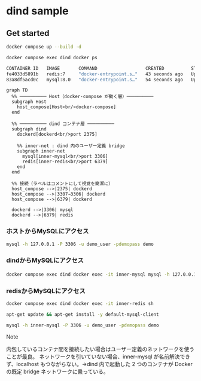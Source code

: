 # dind sample

## Get started
```bash
docker compose up --build -d
```

```bash
docker compose exec dind docker ps
```
```bash
CONTAINER ID   IMAGE       COMMAND                  CREATED          STATUS          PORTS                               NAMES
fe4033d5891b   redis:7     "docker-entrypoint.s…"   43 seconds ago   Up 42 seconds   0.0.0.0:6379->6379/tcp              inner-redis
83a8df5acd0c   mysql:8.0   "docker-entrypoint.s…"   54 seconds ago   Up 51 seconds   0.0.0.0:3306->3306/tcp, 33060/tcp   inner-mysq
```

```mermaid
graph TD
  %% ────────── Host（docker-compose が動く層）──────────
  subgraph Host
    host_compose[Host<br/>docker-compose]
  end

  %% ────────── dind コンテナ層 ──────────
  subgraph dind
    dockerd[dockerd<br/>port 2375]

    %% inner-net : dind 内のユーザー定義 bridge
    subgraph inner-net
      mysql[inner-mysql<br/>port 3306]
      redis[inner-redis<br/>port 6379]
    end
  end

  %% 接続（ラベルはコメントにして視覚を簡潔に）
  host_compose -->|2375| dockerd
  host_compose -->|3307→3306| dockerd
  host_compose -->|6379| dockerd

  dockerd -->|3306| mysql
  dockerd -->|6379| redis
```

### ホストからMySQLにアクセス
```bash
mysql -h 127.0.0.1 -P 3306 -u demo_user -pdemopass demo
```

### dindからMySQLにアクセス
#### 
```bash
docker compose exec dind docker exec -it inner-mysql mysql -h 127.0.0.1 -P 3306 -uroot -psecretpass
```

### redisからMySQLにアクセス
```bash
docker compose exec dind docker exec -it inner-redis sh
```
```bash
apt-get update && apt-get install -y default-mysql-client
```
```bash
mysql -h inner-mysql -P 3306 -u demo_user -pdemopass demo
```

> [!note]
> 内包しているコンテナ間を接続したい場合はユーザー定義のネットワークを使うことが最良。
> ネットワークを引いていない場合、inner-mysql が名前解決できず、localhost もつながらない。→dind 内で起動した 2 つのコンテナが Docker の既定 bridge ネットワークに乗っている。
